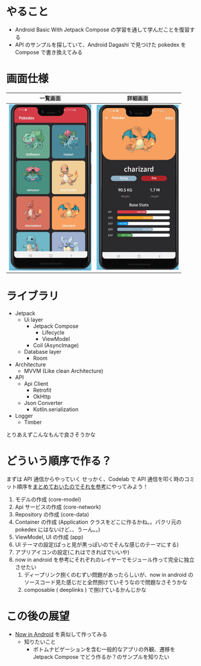 # やること
- Android Basic With Jetpack Compose の学習を通して学んだことを復習する
- API のサンプルを探していて、Android Dagashi で見つけた pokedex を Compose で書き換えてみる

# 画面仕様
| 一覧画面 | 詳細画面 |
|----|----|
|  ![img_1.png](img_1.png)  |  ![img_2.png](img_2.png)  |

# ライブラリ
- Jetpack
  - Ui layer
    - Jetpack Compose
      - Lifecycle
      - ViewModel
    - Coil (AsyncImage)
  - Database layer
    - Room
- Architecture
  - MVVM (Like clean Architecture)
- API 
  - Api Client
    - Retrofit
    - OkHttp
  - Json Converter
    - Kotlin.serialization
- Logger
  - Timber

とりあえずこんなもんで良さそうかな

# どういう順序で作る？
まずは API 通信からやっていく
せっかく、Codelab で API 通信を叩く時のコミット順序を[まとめておいたのでそれを参考](https://github.com/hiroki-horiguchi-dev/AndroidBasicWithCompose/blob/dev/app/src/main/java/com/example/compose/unit5/showImageFromInternet/bookshelf/review/memo.md)にやってみよう！
1. モデルの作成 (core-model)
2. Api サービスの作成 (core-network)
3. Repository の作成 (core-data)
4. Container の作成 (Application クラスをどこに作るかね。。パクリ元の pokedex にはないけど、、うーん。。)
5. ViewModel, UI の作成 (app)
6. UI テーマの設定(ぱっと見が黒っぽいのでそんな感じのテーマにする)
7. アプリアイコンの設定(これはできればでいいや)
8. now in android を参考にそれぞれのレイヤーでモジュール作って完全に独立させたい
   1. ディープリンク捌くのむずい問題があったらしいが、now in android のソースコード見た感じだと全然捌けていそうなので問題なさそうかな
   2. composable ( deeplinks ) で捌けているかんじかな

# この後の展望
- [Now in Android](https://github.com/android/nowinandroid) を真似して作ってみる
  - 知りたいこと
    - ボトムナビゲーションを含む一般的なアプリの外観、遷移を Jetpack Compose でどう作るか？のサンプルを知りたい
